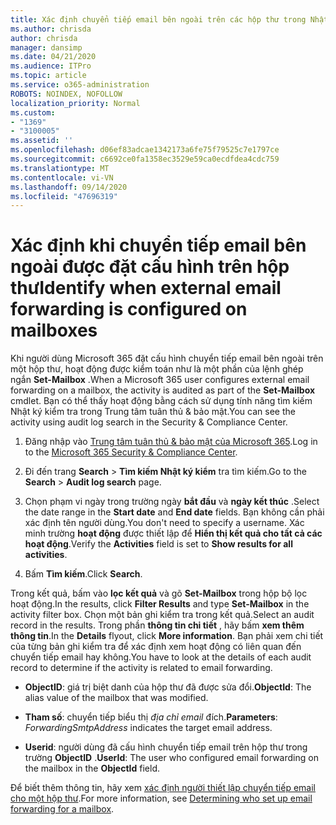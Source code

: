 ```yaml
---
title: Xác định chuyển tiếp email bên ngoài trên các hộp thư trong Nhật ký kiểm tra
ms.author: chrisda
author: chrisda
manager: dansimp
ms.date: 04/21/2020
ms.audience: ITPro
ms.topic: article
ms.service: o365-administration
ROBOTS: NOINDEX, NOFOLLOW
localization_priority: Normal
ms.custom:
- "1369"
- "3100005"
ms.assetid: ''
ms.openlocfilehash: d06ef83adcae1342173a6fe75f79525c7e1797ce
ms.sourcegitcommit: c6692ce0fa1358ec3529e59ca0ecdfdea4cdc759
ms.translationtype: MT
ms.contentlocale: vi-VN
ms.lasthandoff: 09/14/2020
ms.locfileid: "47696319"
---
```

# <a name="identify-when-external-email-forwarding-is-configured-on-mailboxes"></a><span data-ttu-id="e06a5-102">Xác định khi chuyển tiếp email bên ngoài được đặt cấu hình trên hộp thư</span><span class="sxs-lookup"><span data-stu-id="e06a5-102">Identify when external email forwarding is configured on mailboxes</span></span>

<span data-ttu-id="e06a5-103">Khi người dùng Microsoft 365 đặt cấu hình chuyển tiếp email bên ngoài trên một hộp thư, hoạt động được kiểm toán như là một phần của lệnh ghép ngắn **Set-Mailbox** .</span><span class="sxs-lookup"><span data-stu-id="e06a5-103">When a Microsoft 365 user configures external email forwarding on a mailbox, the activity is audited as part of the **Set-Mailbox** cmdlet.</span></span> <span data-ttu-id="e06a5-104">Bạn có thể thấy hoạt động bằng cách sử dụng tính năng tìm kiếm Nhật ký kiểm tra trong Trung tâm tuân thủ & bảo mật.</span><span class="sxs-lookup"><span data-stu-id="e06a5-104">You can see the activity using audit log search in the Security & Compliance Center.</span></span>

1. <span data-ttu-id="e06a5-105">Đăng nhập vào [Trung tâm tuân thủ & bảo mật của Microsoft 365](https://protection.office.com/).</span><span class="sxs-lookup"><span data-stu-id="e06a5-105">Log in to the [Microsoft 365 Security & Compliance Center](https://protection.office.com/).</span></span>

2. <span data-ttu-id="e06a5-106">Đi đến trang **Search**  >  **Tìm kiếm Nhật ký kiểm** tra tìm kiếm.</span><span class="sxs-lookup"><span data-stu-id="e06a5-106">Go to the **Search** > **Audit log search** page.</span></span>

3. <span data-ttu-id="e06a5-107">Chọn phạm vi ngày trong trường ngày **bắt đầu** và **ngày kết thúc** .</span><span class="sxs-lookup"><span data-stu-id="e06a5-107">Select the date range in the **Start date** and **End date** fields.</span></span> <span data-ttu-id="e06a5-108">Bạn không cần phải xác định tên người dùng.</span><span class="sxs-lookup"><span data-stu-id="e06a5-108">You don't need to specify a username.</span></span> <span data-ttu-id="e06a5-109">Xác minh trường **hoạt động** được thiết lập để **Hiển thị kết quả cho tất cả các hoạt động**.</span><span class="sxs-lookup"><span data-stu-id="e06a5-109">Verify the **Activities** field is set to **Show results for all activities**.</span></span>

4. <span data-ttu-id="e06a5-110">Bấm **Tìm kiếm**.</span><span class="sxs-lookup"><span data-stu-id="e06a5-110">Click **Search**.</span></span>

<span data-ttu-id="e06a5-111">Trong kết quả, bấm vào **lọc kết quả** và gõ **Set-Mailbox** trong hộp bộ lọc hoạt động.</span><span class="sxs-lookup"><span data-stu-id="e06a5-111">In the results, click **Filter Results** and type **Set-Mailbox** in the activity filter box.</span></span> <span data-ttu-id="e06a5-112">Chọn một bản ghi kiểm tra trong kết quả.</span><span class="sxs-lookup"><span data-stu-id="e06a5-112">Select an audit record in the results.</span></span> <span data-ttu-id="e06a5-113">Trong phần **thông tin chi tiết** , hãy bấm **xem thêm thông tin**.</span><span class="sxs-lookup"><span data-stu-id="e06a5-113">In the **Details** flyout, click **More information**.</span></span> <span data-ttu-id="e06a5-114">Bạn phải xem chi tiết của từng bản ghi kiểm tra để xác định xem hoạt động có liên quan đến chuyển tiếp email hay không.</span><span class="sxs-lookup"><span data-stu-id="e06a5-114">You have to look at the details of each audit record to determine if the activity is related to email forwarding.</span></span>

- <span data-ttu-id="e06a5-115">**ObjectID**: giá trị biệt danh của hộp thư đã được sửa đổi.</span><span class="sxs-lookup"><span data-stu-id="e06a5-115">**ObjectId**: The alias value of the mailbox that was modified.</span></span>

- <span data-ttu-id="e06a5-116">**Tham số**: chuyển tiếp biểu thị _địa chỉ email_ đích.</span><span class="sxs-lookup"><span data-stu-id="e06a5-116">**Parameters**: _ForwardingSmtpAddress_ indicates the target email address.</span></span>

- <span data-ttu-id="e06a5-117">**Userid**: người dùng đã cấu hình chuyển tiếp email trên hộp thư trong trường **ObjectID** .</span><span class="sxs-lookup"><span data-stu-id="e06a5-117">**UserId**: The user who configured email forwarding on the mailbox in the **ObjectId** field.</span></span>

<span data-ttu-id="e06a5-118">Để biết thêm thông tin, hãy xem [xác định người thiết lập chuyển tiếp email cho một hộp thư](https://docs.microsoft.com/microsoft-365/compliance/auditing-troubleshooting-scenarios#determine-who-set-up-email-forwarding-for-a-mailbox).</span><span class="sxs-lookup"><span data-stu-id="e06a5-118">For more information, see [Determining who set up email forwarding for a mailbox](https://docs.microsoft.com/microsoft-365/compliance/auditing-troubleshooting-scenarios#determine-who-set-up-email-forwarding-for-a-mailbox).</span></span>
